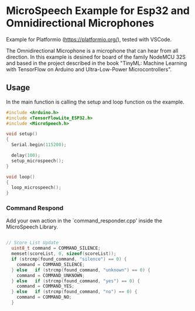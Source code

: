 # MicroSpeech Example for Esp32 and Omnidirectional Microphones

Example for Platformio (https://platformio.org/), tested with VSCode.

The Omnidirectional Microphone is a microphone that can hear from all direction.
In this example is desined for board of the family NodeMCU 32S and based in the project
described in the book "TinyML: Machine Learning with TensorFlow on Arduino and Ultra-Low-Power Microcontrollers".

## Usage

In the main function is calling the setup and loop function os the example.
```c++
#include <Arduino.h>
#include <TensorFlowLite_ESP32.h>
#include <MicroSpeech.h>

void setup()
{
  Serial.begin(115200);

  delay(100);
  setup_microspeech();
}

void loop()
{
  loop_microspeech();
}
```
### Command Respond

Add your own action in the `command_responder.cpp' inside the MicroSpeech Library.

```c++

// Score List Update
  uint8_t command = COMMAND_SILENCE;
  memset(scoreList, 0, sizeof(scoreList));
  if (strcmp(found_command, "silence") == 0) {
    command = COMMAND_SILENCE;
  } else   if (strcmp(found_command, "unknown") == 0) {
    command = COMMAND_UNKNOWN;
  } else   if (strcmp(found_command, "yes") == 0) {
    command = COMMAND_YES;
  } else   if (strcmp(found_command, "no") == 0) {
    command = COMMAND_NO;
  }
```